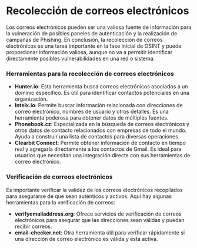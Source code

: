 # Recolección de correos electrónicos

Los correos electrónicos pueden ser una valiosa fuente de información para la vulneración de posibles paneles de autenticación y la realización de campañas de Phishing. En conclusión, la recolección de correos electrónicos es una tarea importante en la fase inicial de OSINT y puede proporcionar información valiosa, aunque no va a permitir identificar directamente posibles vulnerabilidades en una red o sistema.

### Herramientas para la recolección de correos electrónicos

* **Hunter.io**: Esta herramienta busca correos electrónicos asociados a un dominio específico. Es útil para identificar contactos potenciales en una organización.
* **Intelx.io**: Permite buscar información relacionada con direcciones de correo electrónico, nombres de usuario y otros detalles. Es una herramienta poderosa para obtener datos de múltiples fuentes.
* **Phonebook.cz**: Especializada en la búsqueda de correos electrónicos y otros datos de contacto relacionados con empresas de todo el mundo. Ayuda a construir una lista de contactos para diversas operaciones.
* **Clearbit Connect**: Permite obtener información de contacto en tiempo real y agregarla directamente a los contactos de Gmail. Es ideal para usuarios que necesitan una integración directa con sus herramientas de correo electrónico.

### Verificación de correos electrónicos

Es importante verificar la validez de los correos electrónicos recopilados para asegurarse de que sean auténticos y activos. Aquí hay algunas herramientas para la verificación de correos:

* **verifyemailaddress.org**: Ofrece servicios de verificación de correos electrónicos para asegurar que las direcciones sean válidas y puedan recibir correos.
* **email-checker.net**: Otra herramienta útil para verificar rápidamente si una dirección de correo electrónico es válida y está activa.

